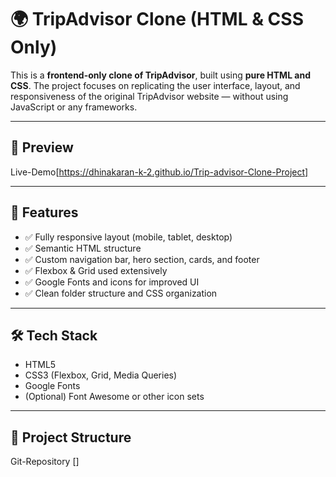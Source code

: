 # 🌍 TripAdvisor Clone (HTML & CSS Only)

This is a **frontend-only clone of TripAdvisor**, built using **pure HTML and CSS**. The project focuses on replicating the user interface, layout, and responsiveness of the original TripAdvisor website — without using JavaScript or any frameworks.

---

## 📸 Preview

Live-Demo[https://dhinakaran-k-2.github.io/Trip-advisor-Clone-Project]

---

## 🚀 Features

- ✅ Fully responsive layout (mobile, tablet, desktop)
- ✅ Semantic HTML structure
- ✅ Custom navigation bar, hero section, cards, and footer
- ✅ Flexbox & Grid used extensively
- ✅ Google Fonts and icons for improved UI
- ✅ Clean folder structure and CSS organization

---

## 🛠️ Tech Stack

- HTML5
- CSS3 (Flexbox, Grid, Media Queries)
- Google Fonts
- (Optional) Font Awesome or other icon sets

---

## 📁 Project Structure
Git-Repository []

